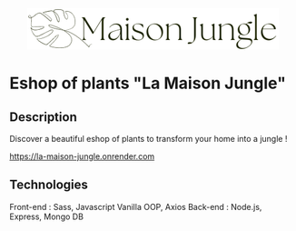 <p align="center">
  <img src="public/assets/images/logo-light.png">
</p>

# Eshop of plants "La Maison Jungle"

## Description
Discover a beautiful eshop of plants to transform your home into a jungle !

https://la-maison-jungle.onrender.com

## Technologies
Front-end : Sass, Javascript Vanilla OOP, Axios 
Back-end : Node.js, Express, Mongo DB



